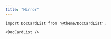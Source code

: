 ```yaml
---
title: "Mirror"
---
```


```mdx-code-block
import DocCardList from '@theme/DocCardList';

<DocCardList />
```
